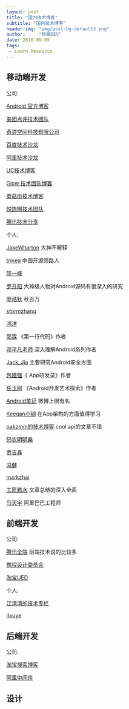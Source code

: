 ```yaml
---
layout: post
title: "国内技术博客"
subtitle: "国内技术博客"
header-img: "img/post-bg-default3.png"
author:     "晓晨DEV"
date: 2016-09-05
tags:
 - Learn Resource
---
```



## 移动端开发

公司:

[Android 官方博客](http://android-developers.blogspot.com/)

[美团点评技术团队](http://tech.meituan.com/)

[奇迹空间科技有限公司](http://blog.qiji.tech/)

[百度技术沙龙](http://www.infoq.com/cn/zones/baidu-salon/)

[阿里技术沙龙](http://club.alibabatech.org/index.htm)

[UC技术博客](http://tech.uc.cn/)

[Glow 技术团队博客](http://tech.glowing.com/cn/)

[蘑菇街技术博客](http://mogu.io/)

[悦跑圈技术团队](https://joyrun.github.io/)

[腾讯技术分享](http://dev.qq.com/)

个人: 

[JakeWharton](http://jakewharton.com/) 大神不解释

[trinea](http://www.trinea.cn/) 中国开源领路人

[阮一峰](http://www.ruanyifeng.com/)

[罗升阳](http://blog.csdn.net/luoshengyang) 大神级人物对Android源码有很深入的研究

[廖祜秋](http://www.liaohuqiu.net/) 秋百万

[stormzhang](http://stormzhang.com/)

[鸿洋](http://blog.csdn.net/lmj623565791) 

[郭霖](http://blog.csdn.net/guolin_blog) 《第一行代码》作者

[邓平凡老师](http://blog.csdn.net/innost) 深入理解Android系列作者

[Jack_Jia](http://blog.csdn.net/androidsecurity) 主要研究Android安全方面

[包建强](http://blog.csdn.net/jspandasp)《 App研发录》作者

[任玉刚](http://blog.csdn.net/singwhatiwanna) 《Android开发艺术探索》作者

[Android笔记](http://www.race604.com/) 微博上很有名

[Keegan小钢](http://keeganlee.me/)  在App架构的方面值得学习

[oakzmm的技术博客](http://oakzmm.com/) cool api的文章不错

[码农明明桑](http://blog.isming.me/)

[贾吉鑫](http://jiajixin.cn/)

[冯健](http://jayfeng.com/)

[markzhai](http://blog.zhaiyifan.cn/about/)

[工匠若水](http://blog.csdn.net/yanbober) 文章总结的深入全面

[马天宇](http://litesuits.com/) 阿里巴巴工程师
 

## 前端开发

公司:

[腾讯全端](http://www.alloyteam.com/) 前端技术说的比较多

[携程设计委员会](http://ued.ctrip.com/blog/)

[淘宝UED](http://ued.taobao.org/blog/)

个人:

[江清清的技术专栏](http://www.lcode.org/)

[itxuye](http://www.itxuye.com/)


## 后端开发

公司:

[淘宝搜索博客](http://www.searchtb.com/)

[阿里中间件](http://jm.taobao.org/)

## 设计













